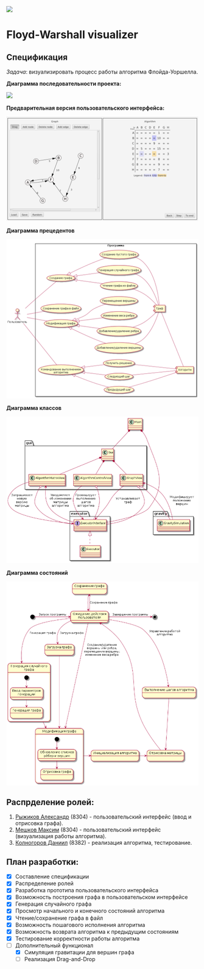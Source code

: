 ![](https://github.com/Heliconter/floyd-warshall-visualizer/workflows/Build/badge.svg)

# Floyd-Warshall visualizer

## Спецификация
  *Задача*: визуализировать процесс работы алгоритма Флойда-Уоршелла.

  **Диаграмма последовательности проекта:**

  ![](images/diagram.png)

  **Предварительная версия пользовательского интерфейса:**

  ![](images/gui.jpg)

  **Диаграмма прецедентов**

  ![](images/usecase.png)

  **Диаграмма классов**

  ![](images/classes.png)

  **Диаграмма состояний**

  ![](images/states.png)

## Распрделение ролей:
  1. [Рыжиков Александр](https://github.com/AlexRyzhickov) (8304) - пользовательский интерфейс (ввод и отрисовка графа).
  2. [Мешков Максим](https://github.com/Heliconter) (8304) - пользовательский интерфейс (визуализация работы алгоритма).
  3. [Колногоров Даниил](https://github.com/pajecawav) (8382) - реализация алгоритма, тестирование.

## План разработки:
- [x] Составление спецификации
- [x] Распределение ролей
- [x] Разработка прототипа пользовательского интерфейса
- [x] Возможность построения графа в пользовательском интерфейсе
- [x] Генерация случайного графа
- [x] Просмотр начального и конечного состояний алгоритма
- [x] Чтение/сохранение графа в файл
- [x] Возможность пошагового исполнения алгоритма
- [x] Возможность возврата алгоритма к предыдущим состояниям
- [x] Тестирование корректности работы алгоритма
- [ ] Дополнительный функционал
  - [x] Симуляция гравитации для вершин графа
  - [ ] Реализация Drag-and-Drop
